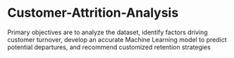 # Customer-Attrition-Analysis
Primary objectives are to analyze the dataset, identify factors driving customer turnover, develop an accurate Machine Learning model to predict potential departures, and recommend customized retention strategies

